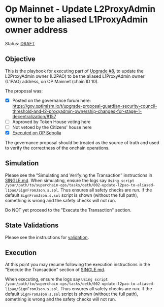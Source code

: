 # Op Mainnet - Update L2ProxyAdmin owner to be aliased L1ProxyAdmin owner address

Status: [DRAFT]()

## Objective

This is the playbook for executing part of [Upgrade #8](https://gov.optimism.io/t/final-protocol-upgrade-8-guardian-security-council-threshold-and-l2-proxyadmin-ownership-changes-for-stage-1-decentralization/8157/1), to update the L2ProxyAdmin owner (L2PAO) to be the aliased L1ProxyAdmin owner (L1PAO) address, on OP Mainnet (chain ID 10).


The proposal was:

- [X] Posted on the governance forum here: https://gov.optimism.io/t/upgrade-proposal-guardian-security-council-threshold-and-l2-proxyadmin-ownership-changes-for-stage-1-decentralization/8157
- [ ] Approved by Token House voting here
- [ ] Not vetoed by the Citizens' house here
- [X] [Executed on OP Sepolia](https://github.com/ethereum-optimism/superchain-ops/tree/main/tasks/opsep/001-update-l2pao-to-aliased-l1pao)

The governance proposal should be treated as the source of truth and used to verify the correctness
of the onchain operations.

## Simulation

Please see the "Simulating and Verifying the Transaction" instructions in [SINGLE.md](../../../SINGLE.md).
When simulating, ensure the logs say `Using script /your/path/to/superchain-ops/tasks/oeth/002-update-l2pao-to-aliased-l1pao/SignFromJson.s.sol`.
Thus ensures all safety checks are run. If the default `SignFromJson.s.sol` script is shown
(without the full path), something is wrong and the safety checks will not run.

Do NOT yet proceed to the "Execute the Transaction" section.

## State Validations

Please see the instructions for [validation](./VALIDATION.md).

## Execution

At this point you may resume following the execution instructions in the "Execute the Transaction" section of [SINGLE.md](../../../SINGLE.md).

When executing, ensure the logs say `Using script /your/path/to/superchain-ops/tasks/oeth/002-update-l2pao-to-aliased-l1pao/SignFromJson.s.sol`.
Thus ensures all safety checks are run. If the default `SignFromJson.s.sol` script is shown
(without the full path), something is wrong and the safety checks will not run.
